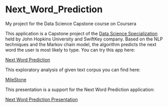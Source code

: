 # Next_Word_Prediction
My project for the Data Science Capstone course on Coursera

This application is a Capstone project of the [Data Science Specialization](https://www.coursera.org/specializations/jhu-data-science) held by John Hopkins University and SwiftKey company. Based on the NLP techniques and the Markov chain model, the algorithm predicts the next word the user is most likely to type. You can try this app here:

[Next Word Prediction](https://anastasiia.shinyapps.io/SimpleSA/)

This exploratory analysis of given text corpus you can find here:

[MileStone](https://rpubs.com/anastasiia/138811)

This presentation is a support for the Next Word Prediction application:

[Next Word Prediction Presentation](http://rpubs.com/anastasiia/142679)

